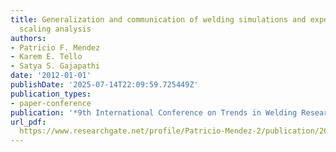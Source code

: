 ```yaml
---
title: Generalization and communication of welding simulations and experiments using
  scaling analysis
authors:
- Patricio F. Mendez
- Karem E. Tello
- Satya S. Gajapathi
date: '2012-01-01'
publishDate: '2025-07-14T22:09:59.725449Z'
publication_types:
- paper-conference
publication: '*9th International Conference on Trends in Welding Research*'
url_pdf: 
  https://www.researchgate.net/profile/Patricio-Mendez-2/publication/267902995_Generalization_and_Communication_of_Welding_Simulations_and_Experiements_Using_Scaling_Analysis/links/563b824908ae34e98c47c4a7/Generalization-and-Communication-of-Welding-Simulations-and-Experiements-Using-Scaling-Analysis.pdf
---
```


